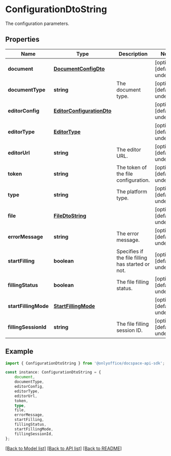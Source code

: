 # ConfigurationDtoString

The configuration parameters.

## Properties

Name | Type | Description | Notes
------------ | ------------- | ------------- | -------------
**document** | [**DocumentConfigDto**](DocumentConfigDto.md) |  | [optional] [default to undefined]
**documentType** | **string** | The document type. | [optional] [default to undefined]
**editorConfig** | [**EditorConfigurationDto**](EditorConfigurationDto.md) |  | [optional] [default to undefined]
**editorType** | [**EditorType**](EditorType.md) |  | [optional] [default to undefined]
**editorUrl** | **string** | The editor URL. | [optional] [default to undefined]
**token** | **string** | The token of the file configuration. | [optional] [default to undefined]
**type** | **string** | The platform type. | [optional] [default to undefined]
**file** | [**FileDtoString**](FileDtoString.md) |  | [optional] [default to undefined]
**errorMessage** | **string** | The error message. | [optional] [default to undefined]
**startFilling** | **boolean** | Specifies if the file filling has started or not. | [optional] [default to undefined]
**fillingStatus** | **boolean** | The file filling status. | [optional] [default to undefined]
**startFillingMode** | [**StartFillingMode**](StartFillingMode.md) |  | [optional] [default to undefined]
**fillingSessionId** | **string** | The file filling session ID. | [optional] [default to undefined]

## Example

```typescript
import { ConfigurationDtoString } from '@onlyoffice/docspace-api-sdk';

const instance: ConfigurationDtoString = {
    document,
    documentType,
    editorConfig,
    editorType,
    editorUrl,
    token,
    type,
    file,
    errorMessage,
    startFilling,
    fillingStatus,
    startFillingMode,
    fillingSessionId,
};
```

[[Back to Model list]](../README.md#documentation-for-models) [[Back to API list]](../README.md#documentation-for-api-endpoints) [[Back to README]](../README.md)
